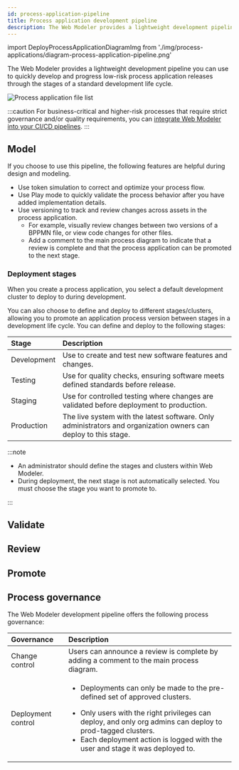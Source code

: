 ```yaml
---
id: process-application-pipeline
title: Process application development pipeline
description: The Web Modeler provides a lightweight development pipeline you can use to quickly develop and progress low-risk process application releases through the stages of a standard development life cycle.
---
```


import DeployProcessApplicationDiagramImg from './img/process-applications/diagram-process-application-pipeline.png'

The Web Modeler provides a lightweight development pipeline you can use to quickly develop and progress low-risk process application releases through the stages of a standard development life cycle.

<p><img src={DeployProcessApplicationDiagramImg} alt="Process application file list" /></p>

:::caution
For business-critical and higher-risk processes that require strict governance and/or quality requirements, you can [integrate Web Modeler into your CI/CD pipelines](/docs/guides/devops-lifecycle/integrate-web-modeler-in-ci-cd.md).
:::

## Model

If you choose to use this pipeline, the following features are helpful during design and modeling.

- Use token simulation to correct and optimize your process flow.
- Use Play mode to quickly validate the process behavior after you have added implementation details.
- Use versioning to track and review changes across assets in the process application.
  - For example, visually review changes between two versions of a BPPMN file, or view code changes for other files.
  - Add a comment to the main process diagram to indicate that a review is complete and that the process application can be promoted to the next stage.

### Deployment stages

When you create a process application, you select a default development cluster to deploy to during development.

You can also choose to define and deploy to different stages/clusters, allowing you to promote an application process version between stages in a development life cycle. You can define and deploy to the following stages:

| Stage       | Description                                                                                                     |
| :---------- | :-------------------------------------------------------------------------------------------------------------- |
| Development | Use to create and test new software features and changes.                                                       |
| Testing     | Use for quality checks, ensuring software meets defined standards before release.                               |
| Staging     | Use for controlled testing where changes are validated before deployment to production.                         |
| Production  | The live system with the latest software. Only administrators and organization owners can deploy to this stage. |

:::note

- An administrator should define the stages and clusters within Web Modeler.
- During deployment, the next stage is not automatically selected. You must choose the stage you want to promote to.

:::

## Validate

## Review

## Promote

## Process governance

The Web Modeler development pipeline offers the following process governance:

| Governance         | Description                                                                                                                                                                                                                                                                                                     |
| :----------------- | :-------------------------------------------------------------------------------------------------------------------------------------------------------------------------------------------------------------------------------------------------------------------------------------------------------------- |
| Change control     | Users can announce a review is complete by adding a comment to the main process diagram.                                                                                                                                                                                                                        |
| Deployment control | <p><ul><li><p>Deployments can only be made to the pre-defined set of approved clusters.</p></li><li>Only users with the right privileges can deploy, and only org admins can deploy to prod-tagged clusters.</li><li>Each deployment action is logged with the user and stage it was deployed to.</li></ul></p> |
